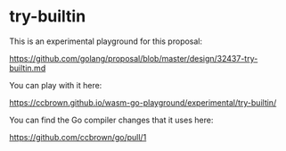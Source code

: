 # try-builtin

This is an experimental playground for this proposal:

https://github.com/golang/proposal/blob/master/design/32437-try-builtin.md

You can play with it here:

https://ccbrown.github.io/wasm-go-playground/experimental/try-builtin/

You can find the Go compiler changes that it uses here:

https://github.com/ccbrown/go/pull/1
